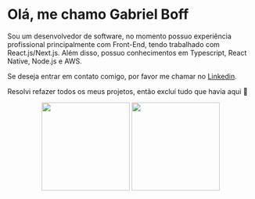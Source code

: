 
<h1>Olá, me chamo Gabriel Boff</h1>

<p>Sou um desenvolvedor de software, no momento possuo experiência profissional principalmente com Front-End, tendo trabalhado com React.js/Next.js. Além disso, possuo conhecimentos em Typescript, React Native, Node.js e AWS.</p>

<p>Se deseja entrar em contato comigo, por favor me chamar no <a text-decoration='none' href="https://www.linkedin.com/in/gmeninboff/">Linkedin</a>.</p>

<p>Resolvi refazer todos os meus projetos, então excluí tudo que havia aqui 🔧</p>

<div align="center">
  <img height="180em" src="https://github-readme-stats.vercel.app/api?username=gab-boff&show_icons=true&theme=tokyonight&include_all_commits=true&count_private=true"/>
  <img height="180em" src="https://github-readme-stats.vercel.app/api/top-langs/?username=gab-boff&layout=compact&langs_count=10&theme=tokyonight"/>
</div>
